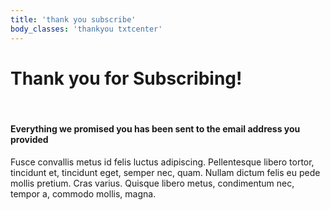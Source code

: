 ```yaml
---
title: 'thank you subscribe'
body_classes: 'thankyou txtcenter'
---
```


<i class="fa fa-check fa-5x pvl"></i>


# Thank you for Subscribing!

<br>

#### Everything we promised you has been sent to the email address you provided

Fusce convallis metus id felis luctus adipiscing. Pellentesque libero tortor, tincidunt et, tincidunt eget, semper nec, quam. Nullam dictum felis eu pede mollis pretium. Cras varius. Quisque libero metus, condimentum nec, tempor a, commodo mollis, magna.